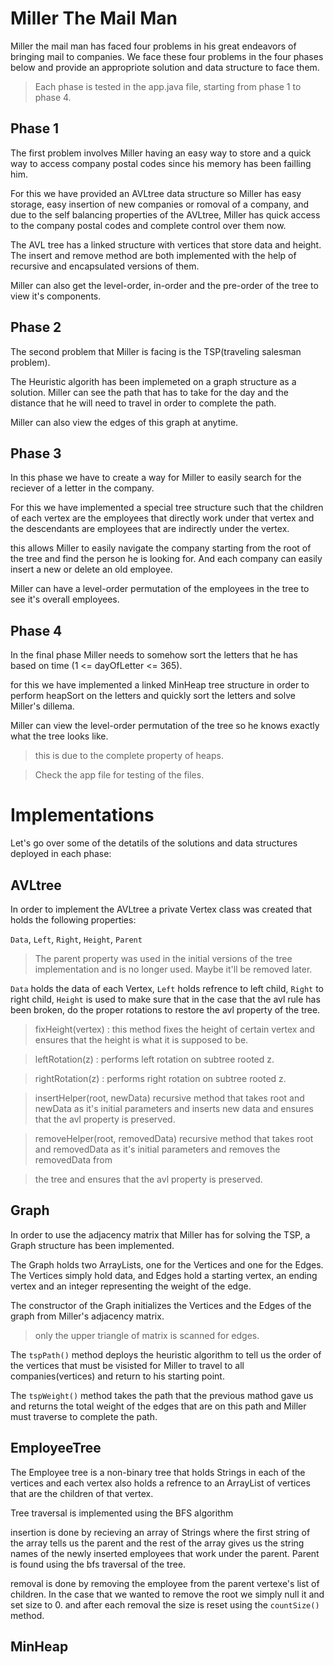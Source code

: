 # Miller The Mail Man
Miller the mail man has faced four problems in his great endeavors of bringing mail to companies. We face these four problems in the four phases below and provide an appropriote solution
and data structure to face them.

>Each phase is tested in the app.java file, starting from phase 1 to phase 4.
## Phase 1
The first problem involves Miller having an easy way to store and a quick way to access company postal codes since his memory has been failling him.

For this we have provided an AVLtree data structure so Miller has easy storage, easy insertion of new companies or romoval of a company, and due to
the self balancing properties of the AVLtree, Miller has quick access to the company postal codes and complete control over them now.

The AVL tree has a linked structure with vertices that store data and height. The insert and remove method are both implemented with the help
of recursive and encapsulated versions of them.

Miller can also get the level-order, in-order and the pre-order of the tree to view it's components.
## Phase 2
The second problem that Miller is facing is the TSP(traveling salesman problem).

The Heuristic algorith has been implemeted on a graph structure as a solution.
Miller can see the path that has to take for the day and the distance that he will need to travel in order to complete the path.

Miller can also view the edges of this graph at anytime.
## Phase 3
In this phase we have to create a way for Miller to easily search for the reciever of a letter in the company.

For this we have implemented a special tree structure such that the children of each vertex are the employees that 
directly work under that vertex and the descendants are employees that are indirectly under the vertex.

this allows Miller to easily navigate the company starting from the root of the tree and find the person he is looking for.
And each company can easily insert a new or delete an old employee.

Miller can have a level-order permutation of the employees in the tree to see it's overall employees.
## Phase 4
In the final phase Miller needs to somehow sort the letters that he has based on time (1 <= dayOfLetter <= 365).

for this we have implemented a linked MinHeap tree structure in order to perform heapSort
on the letters and quickly sort the letters and solve Miller's dillema.

Miller can view the level-order permutation of the tree so he knows exactly what the tree looks like.
> this is due to the complete property of heaps.

> Check the app file for testing of the files.
# Implementations
Let's go over some of the detatils of the solutions and data structures deployed in each phase:

## AVLtree
In order to implement the AVLtree a private Vertex class was created that holds the following properties:

`Data`, `Left`, `Right`, `Height`, `Parent`
>The parent property was used in the initial versions of the tree implementation and is no longer used. Maybe it'll be removed later.

`Data` holds the data of each Vertex, `Left` holds refrence to left child, `Right` to right child, `Height` is used to make sure that
in the case that the avl rule has been broken, do the proper rotations to restore the avl property of the tree.

> fixHeight(vertex) : this method fixes the height of certain vertex and ensures that the height is what it is supposed to be.
 
> leftRotation(z) : performs left rotation on subtree rooted z.
 
> rightRotation(z) : performs right rotation on subtree rooted z.
 
> insertHelper(root, newData) recursive method that takes root and newData as it's initial parameters and inserts new data and ensures that the avl property is preserved.
 
> removeHelper(root, removedData) recursive method that takes root and removedData as it's initial parameters and removes the removedData from 

> the tree and ensures that the avl property is preserved.
## Graph
In order to use the adjacency matrix that Miller has for solving the TSP, a Graph structure has been implemented.

The Graph holds two ArrayLists, one for the Vertices and one for the Edges. The Vertices simply hold data, and Edges hold a starting vertex, an ending vertex
and an integer representing the weight of the edge. 

The constructor of the Graph initializes the Vertices and the Edges of the graph from Miller's adjacency matrix.
> only the upper triangle of matrix is scanned for edges.

The `tspPath()` method deploys the heuristic algorithm to tell us the order of the vertices that must be visisted for Miller to travel
to all companies(vertices) and return to his starting point.

The `tspWeight()` method takes the path that the previous mathod gave us and returns the total weight of the edges that are on this path and Miller
must traverse to complete the path.
## EmployeeTree
The Employee tree is a non-binary tree that holds Strings in each of the vertices and each vertex also holds a refrence to an ArrayList of
vertices that are the children of that vertex.

Tree traversal is implemented using the BFS algorithm

insertion is done by recieving an array of Strings where the first string of the array tells us the parent and the rest of the array gives
us the string names of the newly inserted employees that work under the parent. Parent is found using the bfs traversal of the tree.

removal is done by removing the employee from the parent vertexe's list of children. In the case that we wanted to remove the root we simply null it and set size to 0.
and after each removal the size is reset using the `countSize()` method.
## MinHeap
